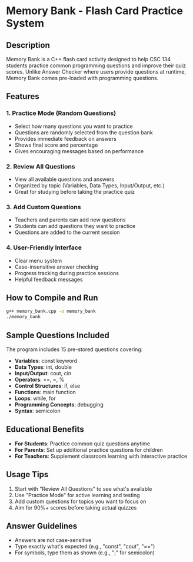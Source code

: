 # Memory Bank - Flash Card Practice System

## Description
Memory Bank is a C++ flash card activity designed to help CSC 134 students practice common programming questions and improve their quiz scores. Unlike Answer Checker where users provide questions at runtime, Memory Bank comes pre-loaded with programming questions.

## Features

### 1. Practice Mode (Random Questions)
- Select how many questions you want to practice
- Questions are randomly selected from the question bank
- Provides immediate feedback on answers
- Shows final score and percentage
- Gives encouraging messages based on performance

### 2. Review All Questions
- View all available questions and answers
- Organized by topic (Variables, Data Types, Input/Output, etc.)
- Great for studying before taking the practice quiz

### 3. Add Custom Questions
- Teachers and parents can add new questions
- Students can add questions they want to practice
- Questions are added to the current session

### 4. User-Friendly Interface
- Clear menu system
- Case-insensitive answer checking
- Progress tracking during practice sessions
- Helpful feedback messages

## How to Compile and Run

```bash
g++ memory_bank.cpp -o memory_bank
./memory_bank
```

## Sample Questions Included

The program includes 15 pre-stored questions covering:
- **Variables**: const keyword
- **Data Types**: int, double
- **Input/Output**: cout, cin
- **Operators**: ==, =, %
- **Control Structures**: if, else
- **Functions**: main function
- **Loops**: while, for
- **Programming Concepts**: debugging
- **Syntax**: semicolon

## Educational Benefits

- **For Students**: Practice common quiz questions anytime
- **For Parents**: Set up additional practice questions for children
- **For Teachers**: Supplement classroom learning with interactive practice

## Usage Tips

1. Start with "Review All Questions" to see what's available
2. Use "Practice Mode" for active learning and testing
3. Add custom questions for topics you want to focus on
4. Aim for 90%+ scores before taking actual quizzes

## Answer Guidelines

- Answers are not case-sensitive
- Type exactly what's expected (e.g., "const", "cout", "==")
- For symbols, type them as shown (e.g., ";" for semicolon)